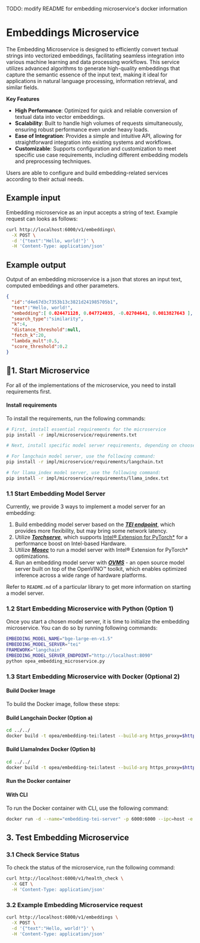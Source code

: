TODO: modify README for embedding microservice's docker information

# Embeddings Microservice

The Embedding Microservice is designed to efficiently convert textual strings into vectorized embeddings, facilitating seamless integration into various machine learning and data processing workflows. This service utilizes advanced algorithms to generate high-quality embeddings that capture the semantic essence of the input text, making it ideal for applications in natural language processing, information retrieval, and similar fields.

**Key Features**

- **High Performance**: Optimized for quick and reliable conversion of textual data into vector embeddings.
- **Scalability**: Built to handle high volumes of requests simultaneously, ensuring robust performance even under heavy loads.
- **Ease of Integration**: Provides a simple and intuitive API, allowing for straightforward integration into existing systems and workflows.
- **Customizable**: Supports configuration and customization to meet specific use case requirements, including different embedding models and preprocessing techniques.

Users are able to configure and build embedding-related services according to their actual needs.

## Example input

Embedding microservice as an input accepts a string of text. Example request can looks as follows:

```bash
curl http://localhost:6000/v1/embeddings\
  -X POST \
  -d '{"text":"Hello, world!"}' \
  -H 'Content-Type: application/json'
```

## Example output

Output of an embedding microservice is a json that stores an input text, computed embeddings and other parameters.
```json
{
  "id":"d4e67d3c7353b13c3821d241985705b1",
  "text":"Hello, world!",
  "embedding":[ 0.024471128, 0.047724035, -0.02704641, 0.0013827643 ],
  "search_type":"similarity",
  "k":4,
  "distance_threshold":null,
  "fetch_k":20,
  "lambda_mult":0.5,
  "score_threshold":0.2
}
```

## 🚀1. Start Microservice

For all of the implementations of the microservice, you need to install requirements first.

#### Install requirements

To install the requirements, run the following commands:

```bash
# First, install essential requirements for the microservice
pip install -r impl/microservice/requirements.txt

# Next, install specific model server requirements, depending on choosen model server:

# For langchain model server, use the following command:
pip install -r impl/microservice/requirements/langchain.txt

# for llama_index model server, use the following command:
pip install -r impl/microservice/requirements/llama_index.txt
```

### 1.1 Start Embedding Model Server
Currently, we provide 3 ways to implement a model server for an embedding:

1. Build embedding model server based on the [**_TEI endpoint_**](./impl/model-server/tei/), which provides more flexibility, but may bring some network latency.
2. Utilize [**_Torchserve_**](./impl/model-server/torchserve/), which supports [Intel® Extension for PyTorch*](https://github.com/intel/intel-extension-for-pytorch) for a performance boost on Intel-based Hardware.
3. Utilize [**_Mosec_**](./impl/model-server/mosec/) to run a model server with Intel® Extension for PyTorch* optimizations.
4. Run an embedding model server with [**_OVMS_**](./impl/model-server/ovms/) - an open source model server built on top of the OpenVINO™ toolkit, which enables optimized inference across a wide range of hardware platforms.

Refer to `README.md` of a particular library to get more information on starting a model server.

### 1.2 Start Embedding Microservice with Python (Option 1)

Once you start a chosen model server, it is time to initialize the embedding microservice. You can do so by running following commands:

```bash
EMBEDDING_MODEL_NAME="bge-large-en-v1.5"
EMBEDDING_MODEL_SERVER="tei"
FRAMEWORK="langchain"
EMBEDDING_MODEL_SERVER_ENDPOINT="http://localhost:8090"
python opea_embedding_microservice.py
```

### 1.3 Start Embedding Microservice with Docker (Optional 2)

#### Build Docker Image

To build the Docker image, follow these steps:

#### Build Langchain Docker (Option a)
```bash
cd ../../
docker build -t opea/embedding-tei:latest --build-arg https_proxy=$https_proxy --build-arg http_proxy=$http_proxy -f comps/embeddings/langchain/docker/Dockerfile .
```

#### Build LlamaIndex Docker (Option b)
```bash
cd ../../
docker build -t opea/embedding-tei:latest --build-arg https_proxy=$https_proxy --build-arg http_proxy=$http_proxy -f comps/embeddings/llama_index/docker/Dockerfile .
```

#### Run the Docker container

#### With CLI

To run the Docker container with CLI, use the following command:

```bash
docker run -d --name="embedding-tei-server" -p 6000:6000 --ipc=host -e http_proxy=$http_proxy -e https_proxy=$https_proxy -e TEI_EMBEDDING_ENDPOINT=$TEI_EMBEDDING_ENDPOINT -e TEI_EMBEDDING_MODEL_NAME=$TEI_EMBEDDING_MODEL_NAME opea/embedding-tei:latest
```

## 3. Test Embedding Microservice

### 3.1 Check Service Status

To check the status of the microservice, run the following command:
```bash
curl http://localhost:6000/v1/health_check \
  -X GET \
  -H 'Content-Type: application/json'
```

### 3.2 Example Embedding Microservice request

```bash
curl http://localhost:6000/v1/embeddings \
  -X POST \
  -d '{"text":"Hello, world!"}' \
  -H 'Content-Type: application/json'
```
